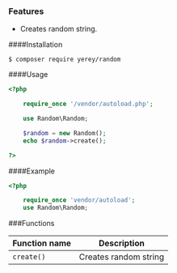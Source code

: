 ### Features

- Creates random string.


####Installation

`$ composer require yerey/random`


####Usage

```php
<?php

    require_once '/vendor/autoload.php';

    use Random\Random;

    $random = new Random();
    echo $random->create();

?>
```

####Example

```php
<?php

	require_once 'vendor/autoload';
	use Random\Random;
```

###Functions

| Function name | Description                    |
| ------------- | ------------------------------ |
| `create()`      | Creates random string|
